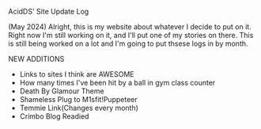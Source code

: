 AcidDS' Site Update Log

(May 2024)
Alright, this is my website about whatever I decide to put on it. Right now I'm still working on it, and I'll put one of my stories on there. This is still being worked on a lot and I'm going to put thsese logs in by month.

NEW ADDITIONS
- Links to sites I think are AWESOME
- How many times I've been hit by a ball in gym class counter
- Death By Glamour Theme
- Shameless Plug to M1sfit!Puppeteer
- Temmie Link(Changes every month)
- Crimbo Blog Readied
